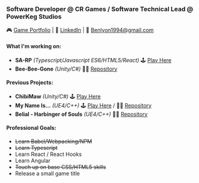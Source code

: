 ### Software Developer @ CR Games / Software Technical Lead @ PowerKeg Studios

🎮 [Game Portfolio](https://karner.itch.io/) | 👔 [LinkedIn](https://www.linkedin.com/in/blyon94/) | 💬 Benlyon1994@gmail.com

#### [](https://github.com/BKarner#self-learning)What I'm working on:
- **SA-RP** *(Typescript/Javascript ES6/HTML5/React)* 🕹 [Play Here](https://www.sa-rp.com)
- **Bee-Bee-Gone** *(Unity/C#)* 👨‍💻 [Repository](https://github.com/BKarner/Bee-Bee-Gone)

#### [](https://github.com/BKarner#project-manifest)Previous Projects:
- **ChibiMaw** *(Unity/C#)* 🕹 [Play Here](https://karner.itch.io/chibimaw)
- **My Name Is...** *(UE4/C++)* 🕹 [Play Here](https://el-fideo-rubio.itch.io/my-name-is) / 👨‍💻 [Repository](https://github.com/elfideorubio/ECjam3)
- **Belial - Harbinger of Souls** *(UE4/C++)* 👨‍💻 [Repository](https://github.com/BKarner/Belial-Harbinger-of-Souls)

#### [](https://github.com/BKarner#goals) Professional Goals:
- ~~Learn Babel/Webpacking/NPM~~
- ~~Learn Typescript~~
- Learn React / React Hooks
- Learn Angular
- ~~Touch up on base CSS/HTML5 skills~~
- Release a small game title
